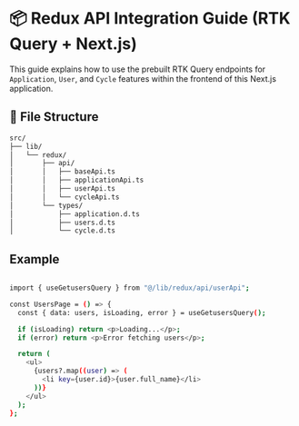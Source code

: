 # 📦 Redux API Integration Guide (RTK Query + Next.js)

This guide explains how to use the prebuilt RTK Query endpoints for `Application`, `User`, and `Cycle` features within the frontend of this Next.js application.

## 📁 File Structure

```bash
src/
├── lib/
│   └── redux/
│       ├── api/
│       │   ├── baseApi.ts
│       │   ├── applicationApi.ts
│       │   ├── userApi.ts
│       │   └── cycleApi.ts
│       └── types/
│           ├── application.d.ts
│           ├── users.d.ts
│           └── cycle.d.ts
```

## Example

```bash

import { useGetusersQuery } from "@/lib/redux/api/userApi";

const UsersPage = () => {
  const { data: users, isLoading, error } = useGetusersQuery();

  if (isLoading) return <p>Loading...</p>;
  if (error) return <p>Error fetching users</p>;

  return (
    <ul>
      {users?.map((user) => (
        <li key={user.id}>{user.full_name}</li>
      ))}
    </ul>
  );
};
```

